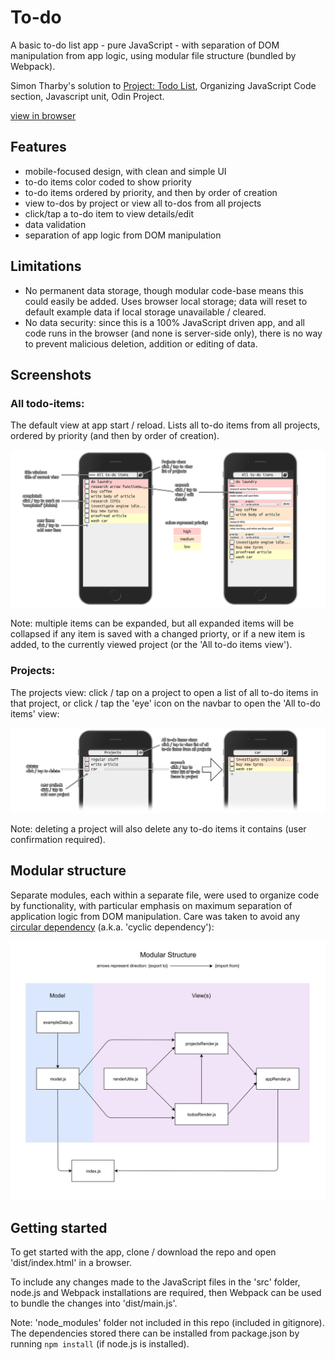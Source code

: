 # To-do

A basic to-do list app - pure JavaScript - with separation of DOM manipulation from app logic, using modular file structure (bundled by Webpack).

Simon Tharby's solution to [Project: Todo List](https://www.theodinproject.com/courses/javascript/lessons/todo-list?ref=lnav), Organizing JavaScript Code section, Javascript unit, Odin Project.

[view in browser](https://to-do.simontharby.com/)

## Features

  * mobile-focused design, with clean and simple UI
  * to-do items color coded to show priority
  * to-do items ordered by priority, and then by order of creation
  * view to-dos by project or view all to-dos from all projects
  * click/tap a to-do item to view details/edit
  * data validation
  * separation of app logic from DOM manipulation

## Limitations

  * No permanent data storage, though modular code-base means this could easily be added. Uses browser local storage; data will reset to default example data if local storage unavailable / cleared.
  * No data security: since this is a 100% JavaScript driven app, and all code runs in the browser (and none is server-side only), there is no way to prevent malicious deletion, addition or editing of data.

## Screenshots

### All todo-items:

The default view at app start / reload. Lists all to-do items from all projects, ordered by priority (and then by order of creation).

![screenshots-A.png](dist/img/screenshots-A.png)

Note: multiple items can be expanded, but all expanded items will be collapsed if any item is saved with a changed priorty, or if a new item is added, to the currently viewed project (or the 'All to-do items view').

### Projects:

The projects view: click / tap on a project to open a list of all to-do items in that project, or click / tap the 'eye' icon on the navbar to open the 'All to-do items' view:

![screenshots-B.png](dist/img/screenshots-B.png)

Note: deleting a project will also delete any to-do items it contains (user confirmation required).

## Modular structure

Separate modules, each within a separate file, were used to organize code by functionality, with particular emphasis on maximum separation of application logic from DOM manipulation. Care was taken to avoid any [circular dependency](https://stackoverflow.com/questions/46589957/es6-modules-and-circular-dependency) (a.k.a. 'cyclic dependency'):

![modular.jpg](dist/img/modular.jpg)

## Getting started

To get started with the app, clone / download the repo and open 'dist/index.html' in a browser.

To include any changes made to the JavaScript files in the 'src' folder, node.js and Webpack installations are required, then Webpack can be used to bundle the changes into 'dist/main.js'.

Note: 'node_modules' folder not included in this repo (included in gitignore). The dependencies stored there can be installed from package.json by running <code>npm install</code> (if node.js is installed).
